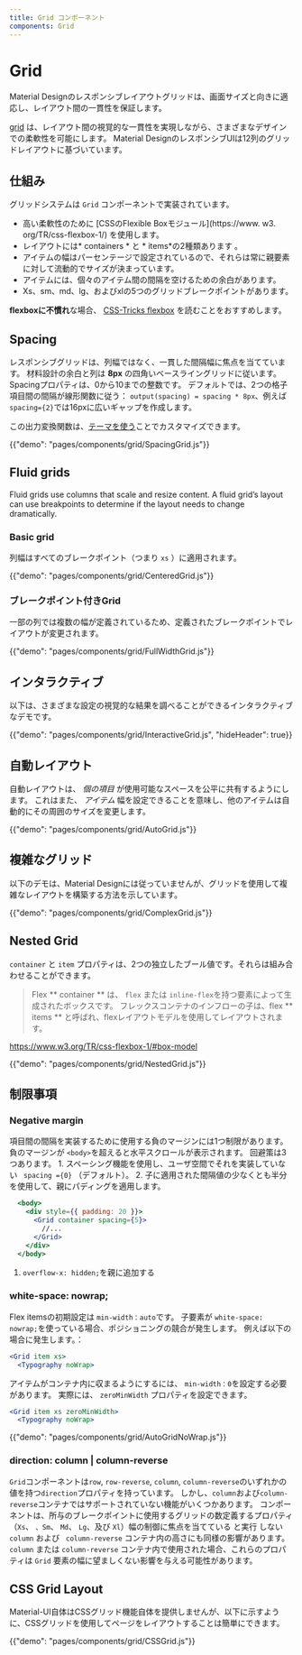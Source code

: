 ```yaml
---
title: Grid コンポーネント
components: Grid
---
```


# Grid

<p class="description">Material Designのレスポンシブレイアウトグリッドは、画面サイズと向きに適応し、レイアウト間の一貫性を保証します。</p>

[grid](https://material.io/design/layout/responsive-layout-grid.html) は、レイアウト間の視覚的な一貫性を実現しながら、さまざまなデザインでの柔軟性を可能にします。 Material DesignのレスポンシブUIは12列のグリッドレイアウトに基づいています。

## 仕組み

グリッドシステムは `Grid` コンポーネントで実装されています。

- 高い柔軟性のために [CSSのFlexible Boxモジュール](https://www. w3. org/TR/css-flexbox-1/) を使用します。
- レイアウトには* containers * と * items*の2種類あります 。
- アイテムの幅はパーセンテージで設定されているので、それらは常に親要素に対して流動的でサイズが決まっています。
- アイテムには、個々のアイテム間の間隔を空けるための余白があります。
- Xs、sm、md、lg、およびxlの5つのグリッドブレークポイントがあります。

**flexboxに不慣れ**な場合、 [CSS-Tricks flexbox](https://css-tricks.com/snippets/css/a-guide-to-flexbox/) を読むことをおすすめします。

## Spacing

レスポンシブグリッドは、列幅ではなく、一貫した間隔幅に焦点を当てています。 材料設計の余白と列は **8px** の四角いベースライングリッドに従います。 Spacingプロパティは、0から10までの整数です。 デフォルトでは、2つの格子項目間の間隔が線形関数に従う： `output(spacing) = spacing * 8px`、例えば `spacing={2}`では16pxに広いギャップを作成します。

この出力変換関数は、[テーマを使う](/customization/spacing/)ことでカスタマイズできます。

{{"demo": "pages/components/grid/SpacingGrid.js"}}

## Fluid grids

Fluid grids use columns that scale and resize content. A fluid grid’s layout can use breakpoints to determine if the layout needs to change dramatically.

### Basic grid

列幅はすべてのブレークポイント（つまり `xs` ）に適用されます。

{{"demo": "pages/components/grid/CenteredGrid.js"}}

### ブレークポイント付きGrid

一部の列では複数の幅が定義されているため、定義されたブレークポイントでレイアウトが変更されます。

{{"demo": "pages/components/grid/FullWidthGrid.js"}}

## インタラクティブ

以下は、さまざまな設定の視覚的な結果を調べることができるインタラクティブなデモです。

{{"demo": "pages/components/grid/InteractiveGrid.js", "hideHeader": true}}

## 自動レイアウト

自動レイアウトは、 *個の項目* が使用可能なスペースを公平に共有するようにします。 これはまた、 *アイテム* 幅を設定できることを意味し、他のアイテムは自動的にその周囲のサイズを変更します。

{{"demo": "pages/components/grid/AutoGrid.js"}}

## 複雑なグリッド

以下のデモは、Material Designには従っていませんが、グリッドを使用して複雑なレイアウトを構築する方法を示しています。

{{"demo": "pages/components/grid/ComplexGrid.js"}}

## Nested Grid

` container ` と ` item ` プロパティは、2つの独立したブール値です。それらは組み合わせることができます。

> Flex ** container ** は、 `flex` または `inline-flex`を持つ要素によって生成されたボックスです。 フレックスコンテナのインフローの子は、flex ** items ** と呼ばれ、flexレイアウトモデルを使用してレイアウトされます。

https://www.w3.org/TR/css-flexbox-1/#box-model

{{"demo": "pages/components/grid/NestedGrid.js"}}

## 制限事項

### Negative margin

項目間の間隔を実装するために使用する負のマージンには1つ制限があります。 負のマージンが `<body>`を超えると水平スクロールが表示されます。 回避策は3つあります。 1. スペーシング機能を使用し、ユーザ空間でそれを実装していない ` spacing ={0}` （デフォルト）。 2. 子に適用された間隔値の少なくとも半分を使用して、親にパディングを適用します。

```jsx
  <body>
    <div style={{ padding: 20 }}>
      <Grid container spacing={5}>
        //...
      </Grid>
    </div>
  </body>
```

1. `overflow-x: hidden;`を親に追加する

### white-space: nowrap;

Flex itemsの初期設定は `min-width：auto`です。 子要素が `white-space: nowrap;`を使っている場合、ポジショニングの競合が発生します。 例えば以下の場合に発生します。：

```jsx
<Grid item xs>
  <Typography noWrap>
```

アイテムがコンテナ内に収まるようにするには、 `min-width：0`を設定する必要があります。 実際には、 `zeroMinWidth` プロパティを設定できます。

```jsx
<Grid item xs zeroMinWidth>
  <Typography noWrap>
```

{{"demo": "pages/components/grid/AutoGridNoWrap.js"}}

### direction: column | column-reverse

`Grid`コンポーネントは`row`, `row-reverse`, `column`, `column-reverse`のいずれかの値を持つ`direction`プロパティを持っています。 しかし、` column `および` column-reverse `コンテナではサポートされていない機能がいくつかあります。 コンポーネントは、所与のブレークポイントに使用するグリッドの数定義するプロパティ （`Xs`、 `、Sm`、 `Md`、 `Lg`、及び `Xl`）幅の制御に焦点を当てている と実行 しない ` column ` および ` column-reverse` コンテナ内の高さにも同様の影響があります。 ` column ` または `column-reverse` コンテナ内で使用された場合、これらのプロパティは `Grid` 要素の幅に望ましくない影響を与える可能性があります。

## CSS Grid Layout

Material-UI自体はCSSグリッド機能自体を提供しませんが、以下に示すように、CSSグリッドを使用してページをレイアウトすることは簡単にできます。

{{"demo": "pages/components/grid/CSSGrid.js"}}